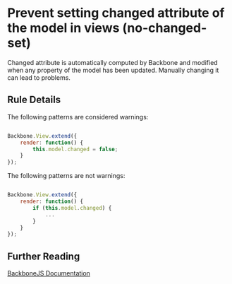 # Prevent setting changed attribute of the model in views (no-changed-set)

Changed attribute is automatically computed by Backbone and modified when any property of the model has been updated. Manually changing it can lead to problems.

## Rule Details

The following patterns are considered warnings:

```js

Backbone.View.extend({
    render: function() {
        this.model.changed = false;
    }
});

```

The following patterns are not warnings:

```js

Backbone.View.extend({
    render: function() {
        if (this.model.changed) {
            ...
        }
    }
});

```

## Further Reading

[BackboneJS Documentation](http://backbonejs.org/#Model-changed)
